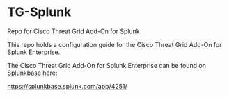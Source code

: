 # TG-Splunk
Repo for Cisco Threat Grid Add-On for Splunk

This repo holds a configuration guide for the Cisco Threat Grid Add-On for Splunk Enterprise.

The Cisco Threat Grid Add-On for Splunk Enterprise can be found on Splunkbase here:

https://splunkbase.splunk.com/app/4251/
